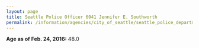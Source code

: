 ```yaml
---
layout: page
title: Seattle Police Officer 6041 Jennifer E. Southworth
permalink: /information/agencies/city_of_seattle/seattle_police_department/copbook/6041/
---
```


**Age as of Feb. 24, 2016:** 48.0
